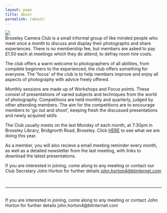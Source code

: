 ```yaml
---
layout: page
title: About
permalink: /about/
---
```


<img class="col one right" src="/assets/img/prof_pic.jpg">

<br/>
Broseley Camera Club is a small informal group of like minded people who meet once a month to discuss and display their photographs and share experiences.  There is no membership fee, but members are asked to pay £1.50 each at meetings which they do attend, to defray room hire costs.

The club offers a warm welcome to photographers of all abilities, from complete beginners to the experienced, the club offers something for everyone. The 'focus' of the club is to help members improve and enjoy all aspects of photography with advice freely offered. 
 
Monthly sessions are made up of Workshops and Focus points. These consist of presentations of varied subjects and techniques from the world of photography. Competitions are held monthly and quarterly, judged by other attending members. The aim for the competitions are to encourage members to 'go out and shoot', keeping fresh the discussed presentations and newly acquired skills
  
The Club usually meets on the last Monday of each month, at 7:30pm in Broseley Library, Bridgnorth Road, Broseley. Click <a href="{{ site.url }}/programme/">HERE</a> to see what we are doing this year.

As a member, you will also recieve a email meeting reminder every month, as well as a detailed newsletter from the last meeting, with links to download the latest presentations.
 
If you are interested in joining, come along to any meeting or contact our Club Secratary John Horton for further details <a href="mailto:john.horton4@btinternet.com">john.horton4@btinternet.com</a>


<br/>
<hr/>
<br/>
<span class="contacticon center">
	<a href="mailto:BroseleyPhotography@gmail.com"><i class="fa fa-envelope-square"></i></a>
<!--<a href="https://github.com" target="_blank"><i class="fa fa-github-square"></i></a>
	<a href="https://www.linkedin.com" target="_blank"><i class="fa fa-linkedin-square"></i></a>
	<a href="http://tumblr.com" target="_blank"><i class="fa fa-tumblr-square"></i></a> -->
	<a href="https://twitter.com/BroseleyPhoto" target="_blank"><i class="fa fa-twitter-square"></i></a>
</span>

<div class="col three caption">
	If you are interested in joining, come along to any meeting or contact John Horton for further details john.horton4@btinternet.com
</div>

